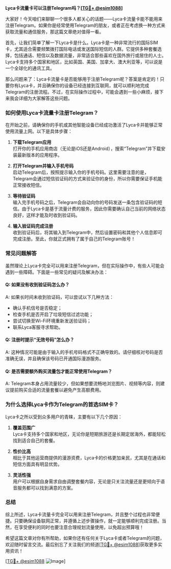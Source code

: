 **Lyca卡流量卡可以注册Telegram吗？[[TG💪+ @esim1088](https://t.me/s/esim1088)]**

大家好！今天咱们来聊聊一个很多人都关心的话题——Lyca卡流量卡能不能用来注册Telegram。如果你是经常使用Telegram的朋友，或者正在考虑换一种方式来获取流量和通信服务，那这篇文章绝对值得一看。

首先，让我们简单了解一下Lyca卡是什么。Lyca卡是一种非常流行的国际SIM卡，尤其适合需要频繁拨打国际电话或发送国际短信的人群。它提供多种套餐选择，包括通话、短信以及数据流量，非常适合那些喜欢在国外旅行或居住的人士。Lyca卡支持多个国家和地区，比如英国、美国、加拿大、澳大利亚等，可以说是一个全球化的通讯工具。

那么问题来了：Lyca卡流量卡是否能够用于注册Telegram呢？答案是肯定的！只要你有Lyca卡，并且确保你的设备已经连接到互联网，就可以顺利地完成Telegram的注册流程。不过，在实际操作过程中，可能会遇到一些小麻烦，接下来我会详细为大家解答这些问题。

### **如何使用Lyca卡流量卡注册Telegram？**

在开始之前，请确保你的手机或其他智能设备已经成功激活了Lyca卡并能够正常使用流量上网。以下是具体步骤：

1. **下载Telegram应用**  
   打开你的手机应用商店（无论是iOS还是Android），搜索“Telegram”并下载安装最新版本的应用程序。

2. **打开Telegram并输入手机号码**  
   启动Telegram后，按照提示输入你的手机号码。这里需要注意的是，Telegram会通过短信验证码的方式来验证你的身份，所以你需要保证手机能正常接收短信。

3. **等待验证码**  
   输入完手机号码之后，Telegram会自动向你的号码发送一条包含验证码的短信。由于Lyca卡是基于流量计费的服务，因此你需要确认自己当前的网络状态良好，这样才能及时收到验证码。

4. **输入验证码完成注册**  
   收到验证码后，将其输入到Telegram中，然后设置密码和其他个人信息即可完成注册。至此，你就正式拥有了属于自己的Telegram账号！

### **常见问题解答**

虽然理论上Lyca卡完全可以用来注册Telegram，但在实际操作中，有些人可能会遇到一些障碍。下面是一些常见的疑问及解决办法：

#### **Q: 如果没有收到验证码怎么办？**
A: 如果长时间未收到验证码，可以尝试以下几种方法：
- 确认手机信号是否稳定；
- 检查手机是否开启了垃圾短信过滤功能；
- 尝试切换至Wi-Fi环境重新发送验证码；
- 联系Lyca客服寻求帮助。

#### **Q: 注册时提示“无效号码”怎么办？**
A: 这种情况可能是由于输入的手机号码格式不正确导致的。请仔细核对号码是否准确无误，并且确保该号码已开通国际漫游服务。

#### **Q: 是否需要额外购买流量包才能正常使用Telegram？**
A: Telegram本身占用流量较少，但如果想要流畅地浏览图片、视频等内容，则建议提前购买合适的流量套餐以避免产生高额费用。

### **为什么选择Lyca卡作为Telegram的首选SIM卡？**

Lyca卡之所以受到众多用户的青睐，主要有以下几个原因：

1. **覆盖范围广**  
   Lyca卡支持多个国家和地区，无论你是短期旅游还是长期定居海外，都能轻松找到适合自己的套餐。

2. **性价比高**  
   相比于其他运营商提供的漫游资费，Lyca卡的价格更加亲民，尤其是在通话和短信方面具有明显优势。

3. **灵活性强**  
   用户可以根据自身需求自由调整套餐内容，无论是只关注流量还是更倾向于语音服务都可以找到满意的方案。

### **总结**

综上所述，Lyca卡流量卡完全可以用来注册Telegram，并且整个过程也非常便捷。只要确保设备联网正常，并遵循上述步骤操作，就一定能够顺利完成注册。当然，在享受便利的同时也要注意合理规划流量使用，以免超出预算哦！

希望这篇文章对你有所帮助，如果你还有任何关于Lyca卡或者Telegram的问题，欢迎随时留言交流。最后别忘了关注我们的频道[[TG💪+ @esim1088](https://t.me/s/esim1088)]获取更多实用资讯！

[[TG💪+ @esim1088](https://t.me/s/esim1088) ![Image](https://i.postimg.cc/4NQfJmqS/Snipaste-2025-05-13-00-14-12.png)]